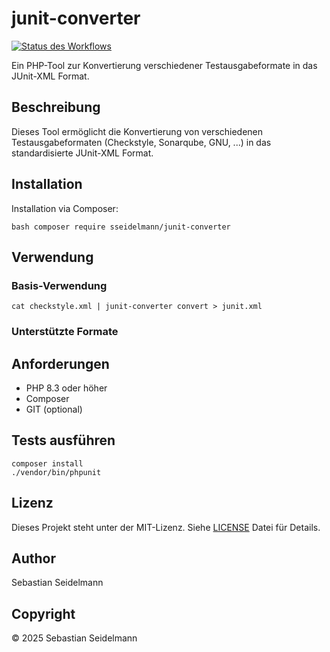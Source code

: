 # junit-converter

[![Status des Workflows](https://img.shields.io/github/actions/workflow/status/sseidelmann/junit-converter/main.yml?branch=main)](https://github.com/sseidelmann/junit-converter/actions)

Ein PHP-Tool zur Konvertierung verschiedener Testausgabeformate in das JUnit-XML Format.

## Beschreibung

Dieses Tool ermöglicht die Konvertierung von verschiedenen Testausgabeformaten (Checkstyle, Sonarqube, GNU, ...) in das standardisierte JUnit-XML Format.

## Installation

Installation via Composer:
```
bash composer require sseidelmann/junit-converter
``` 

## Verwendung

### Basis-Verwendung
```
cat checkstyle.xml | junit-converter convert > junit.xml
``` 

### Unterstützte Formate

## Anforderungen

- PHP 8.3 oder höher
- Composer
- GIT (optional)

## Tests ausführen
```
composer install
./vendor/bin/phpunit
``` 

## Lizenz

Dieses Projekt steht unter der MIT-Lizenz. Siehe [LICENSE](LICENSE) Datei für Details.

## Author

Sebastian Seidelmann

## Copyright

© 2025 Sebastian Seidelmann
